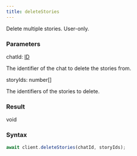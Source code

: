 ```yaml
---
title: deleteStories
---
```


Delete multiple stories. User-only.


### Parameters 

<div class="flex flex-col gap-3"><div><div class="font-mono" id="p_chatId" data-anchor><span class="font-bold">chatId</span><span class="opacity-50">:</span> <a href="/types/id"  >ID</a></div><div class="pl-3"><div class="no-margin">

The identifier of the chat to delete the stories from.

</div></div></div><div><div class="font-mono" id="p_storyIds" data-anchor><span class="font-bold">storyIds</span><span class="opacity-50">:</span> <span>number</span><span class="opacity-50">[]</span></div><div class="pl-3"><div class="no-margin">

The identifiers of the stories to delete.

</div></div></div></div>

### Result 

<div class="font-mono"><span>void</span></div>

### Syntax

```ts
await client.deleteStories(chatId, storyIds);
```



